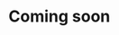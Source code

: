 # Coming soon

<!--
-----BEGIN PGP MESSAGE-----
Version: GnuPG v1

jA0ECQMKthCJGfXB1pj/0usBQ+XQ6UQL0S7ZGHpR6rEVit8lfTiFJf0Thfjh6nzu
46aFOQi/kyh8Q8PSmcWdiq5sm33Xh7pI6f0jblPbR6WlffGIXMnQMdPaIUuRXJ0u
vW7BzqnlJeZxwfV+5kejZaFUIxGUdSYqTwxti+trDz2eqMFO8kFFh9avHIeLkm+7
mVYJsHk7VBM8rTmw4UoQvN2Eyy2j/UAcYYSmB8Qm2AbdQtJqMUyNbryf2sgiu8V8
qrXB1JxUw6/ltaTqQ3YpIU0SG01RL/+mRDg5eUcOKzIeRMox4W6iKFQRgAOMVkLc
1nno/0dxL5kGiKvlEW9DFHu0N7fqd8H0y7hcu4zBFZb/dyQLJtEHXZxIIN1TEozO
78bbVr5uw39E+oZZ+9dhOP4CcqOpHmO1yKOPhKZYN58MDe/0f/nX4sR4vohmcf8I
C54M3g7ksPH52PWDWNJcszzOYcM+673GRXtVk6Sy8XYsW0VnT+885c5zX4mMDnnw
mKjOZVDnyPjI4dgWkQkDoKZSvN5rNS8LeCYItidpxzL+qS+D/5eouY5u00eiRY4v
N0kd766T4vc9GoVPwwHA5QibTTM47gBwVYTMhNyzZQ9NBFxyl1uRV932OjqsHYzV
m5qr3x9/xG3q08kwZVRYcIMOMOjujLSgzQBtDaMyTjtEX0RuQZTiGRyZS7LkXv0y
2Szaq5F4nyN8bgIzn9Q1s7bKnEGG/1cV2GoPU1ayX8TsRoSRKiACVT3enVl0+XH6
Hu+HnoqkfPdejYKH654xNviaGNOk/1xYfCkLti9B7aBxcii7UMeQtTJNFeXkCFGS
E2p5D9ipDPvBK0P3eyzdwH6LK7IOS/7MfguoSh/wTbTfgHbb73Uo3eDEuZ2C8JXQ
78S2wfKbi6IQfbpModTpnSy+ggC0WsHAdZ1zMLqX8G/rCFOS55p1dE1I/Wr3PMvG
ReilD6H2E//9w1Cs2fT7ByQDIbIpNULN6zxlhwg20NKppfhkd/TPLidLHyb8MFmH
xOjch/STbCilp17omU9o3UEWmD+1viqqArOQihufqcSJUC6cabcfz59TgJiPEKDJ
OlzPF5qyZNsz9+U/ygRXNGjBQgyAA2cb740sAI9NUJdYmtoa65D72lP2PfXlKH8d
Pw704YKOsC9rzMJdJBuXo/univg614fBmBTLUjcsET8KjgbqBg99rDWwJ5leFI4+
ZSv4ypOIg9nb9/H+jK53e7J1st3gFBrWsOyjwUv10rWG72jNaTttR7eFl+m/1ZPl
lZPxJTiCL8k/C5Ct8abzZITUcjGdL2VnHSYuDJIrUAipqgB7dw7IHc7il0q0IkJM
oDGY220Gp3QlcYBuR/Yx1NIEQB8E3AdpuKF/hGG3U4GbjLvfTlpeAgxVzO+kWxfS
GZHYK1nNRuCBTqBZdk9tP5HvhatHwBB3cY4XwHF+qPucbugQddJSDNjURSstzHzY
hs3/z8uZylRki0JM+xmkXbUYkDZ0BgRcgT06zJbTNiT94Q3dTHcXrmeeyMbRnbpu
vH46RVIuYW79tM2TOQX6j/D3E3Jf3139UafA4E2CeT2Fi37Jtow9VKq83EcNmchi
u3kIFBYAJ/um7eUALjAiif59Sl74EQ3XqlnLh/8uk11BxVn+Gy4kpxl19aBgNuY/
kJ8LVHcfu+wctwrAhW2++7vPjOsJLkYPhEDTOg7tqZxrq43Kf3rAL+H+L1vQJt3N
8VqdcaH9bFZFPwBAsDYmTsKBuH5GOehDnPuKwy4/LWljNNL151vAEp6dFM1JdgKH
tgeyyp+3rOPhVGWo7S7bqFPvMqnHFhBvsxamLqe7SgVOSScwPq2YrPoi+A/Ctb6W
cFYU+d+mgKqzgJCHAvzUbORT/jN5cMs0/nTPEYf6gEiyM+H0vqM/qooNymggt9n2
hWhz+cxb8Q+7Zegwgqgt7vd15g0IDc9hOaEXDTLZU2II+xG1YnGIh81KJvmeBHdS
ZhPLJKbT+1hF/vi+oXsJ3e0/otiV5DUOkSRuYvi6i7s6YWkmIoQoNoqBq4jUsb3W
AVBDUyeQXhEJOPRbaYR0rcZDSJnFiPUwdNNUojoQ9zZYYx+aPJaZnBgOYPT27W6Z
p1PPZSysdU6FXoC9si1NNErUTGg/Pcw4MTT2+SHECzipwWmuUj2Lr9ovP59oiJ4C
0Mbyk+zSU9Ubr0ap+UFvJovapL9jsZIvXCeykeO+LVqfYj11FZDPRhB2WQWm0uTx
QDhZRJLLmsFRsT36oTCJswO9h9vQJMF7DddX24O8C2lE7QqMmFjAITDQlkHGF01z
1NV02nlujGdzfKihimJGKsInf5egU8gUFeLuU6Eiguug52CMHGaROoGV0MRvz0SB
B+HESNBbnrs9/jGmuxd5jS+1WCxfwzoMSSOqZtGvRNqwHg1jvwuagqWWpqiLcBrd
3mB97GB12qhbAa1mtDzTlaXFpx72w4Nf62D+lT+pbhHQ1fSqXloehqKg6HIEb2Ql
nhX/qHqrygDJO4eJfXv213TFj9HZL3sirYp7NBQuyiQhr80nAmU4M2+Dsxeca3sQ
DZQhWQkFA3lUDw2UZNqQB3J6GD7vBu/RZHktb/a4bRGZKpEn64jUrL5qgZXGyxmG
rRZKPHu4FSwdaa7MPu3OJZ28ukqnpG/osvvs26TCnwh3x/uhuAKhUJSHsanizuft
MmqOuFJauHWdM5wHGDclfo84KJyh+79/PL+konVYm14Y21oDepKqN56VhLKjuYRM
9sA83BAlpV+i9Hem/NNNVYTdofhk7rAd2Mk4jmtkwUBFICl1Fr1D0VUV13Arf2fn
pTmHlslaU0QhXxeHNWJU5Pb83tSJW44p6odXVg/dx2q7FtzBh9ZDLScHadKgnEZP
ZNa+T/CBpi6KcDKmaknqgBO0w2SMirDpIRTNvsplqfPj8K6OfCjE63jJZN04U0tt
3ss+ngaBcoCPiG7C8md7cozfisbtxPQu12oapwrKtjV2RxIb7Alv0TDtZGz8tU5t
F5EEwmraBheBk3blzgvnj1bdUqmUdFhQiC2jJQsCj1SBkX6J8mf/rZk7voXTb2FP
vhkpFX96LMKd5igpWSvd
=yu5B
-----END PGP MESSAGE-----
-->
